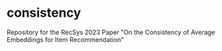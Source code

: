 # consistency
Repository for the RecSys 2023 Paper "On the Consistency of Average Embeddings for Item Recommendation"
